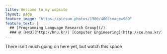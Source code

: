```yaml
---
title: Welcome to my website
layout: page
feature_image: "https://picsum.photos/1300/400?image=989"
feature_text: |
  ## [Programming Language Research Group](/)
  ### @ [HNU](http://hnu.kr/) [Computer Engineering](http://ce.hnu.kr/)
---
```


There isn't much going on here yet, but watch this space
